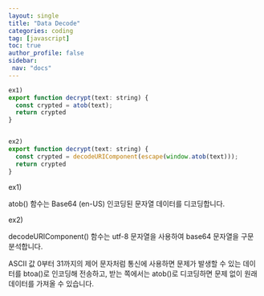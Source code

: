 ```yaml
---
layout: single
title: "Data Decode"
categories: coding
tag: [javascript]
toc: true
author_profile: false
sidebar:
 nav: "docs"
---
```


```javascript
ex1)
export function decrypt(text: string) {
  const crypted = atob(text);
  return crypted
} 


ex2)
export function decrypt(text: string) {
  const crypted = decodeURIComponent(escape(window.atob(text)));
  return crypted
}
```

ex1) 

atob() 함수는 Base64 (en-US) 인코딩된 문자열 데이터를 디코딩합니다. 

ex2) 

decodeURIComponent() 함수는 utf-8 문자열을 사용하여 base64 문자열을 구문 분석합니다.

ASCII 값 0부터 31까지의 제어 문자처럼 통신에 사용하면 문제가 발생할 수 있는 데이터를 btoa()로 인코딩해 전송하고, 
받는 쪽에서는 atob()로 디코딩하면 문제 없이 원래 데이터를 가져올 수 있습니다.
